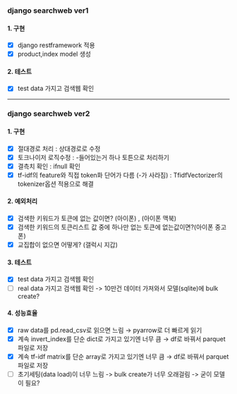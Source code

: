 ### django searchweb ver1 

#### 1. 구현
- [x] django restframework 적용
- [x] product,index model 생성

#### 2. 테스트 
- [x] test data 가지고 검색웹 확인
--- 

### django searchweb ver2 

#### 1. 구현
- [x]  절대경로 처리 : 상대경로로 수정
- [x]  토크나이저 로직수정 : -들어있는거 하나 토튼으로 처리하기
- [x]  결측치 확인 : ifnull 확인
- [x]  tf-idf의 feature와 직접 token화 단어가 다름 (-가 사라짐) : TfidfVectorizer의 tokenizer옵션 적용으로 해결

#### 2. 예외처리 
- [x]  검색한 키워드가 토큰에 없는 값이면? (아이폰) , (아이폰 맥북)
- [x]  검색한 키워드의 토큰리스트 값 중에 하나만 없는 토큰에 없는값이면?(아이폰 중고폰)
- [x]  교집합이 없으면 어떻게? (갤럭시 지갑)

#### 3. 테스트
- [x] test data 가지고 검색웹 확인
- [ ] real data 가지고 검색웹 확인 -> 10만건 데이터 가져와서 모델(sqlite)에 bulk create?

#### 4. 성능효율
- [x]  raw data를 pd.read_csv로 읽으면 느림  → pyarrow로 더 빠르게 읽기
- [x]  계속 invert_index를 단순 dict로 가지고 있기엔 너무 큼  → df로 바꿔서 parquet파일로 저장
- [x]  계속 tf-idf matrix를 단순 array로 가지고 있기엔 너무 큼 → df로 바꿔서 parquet파일로 저장
- [ ]  초기세팅(data load)이 너무 느림 -> bulk create가 너무 오래걸림 -> 굳이 모델이 필요?
